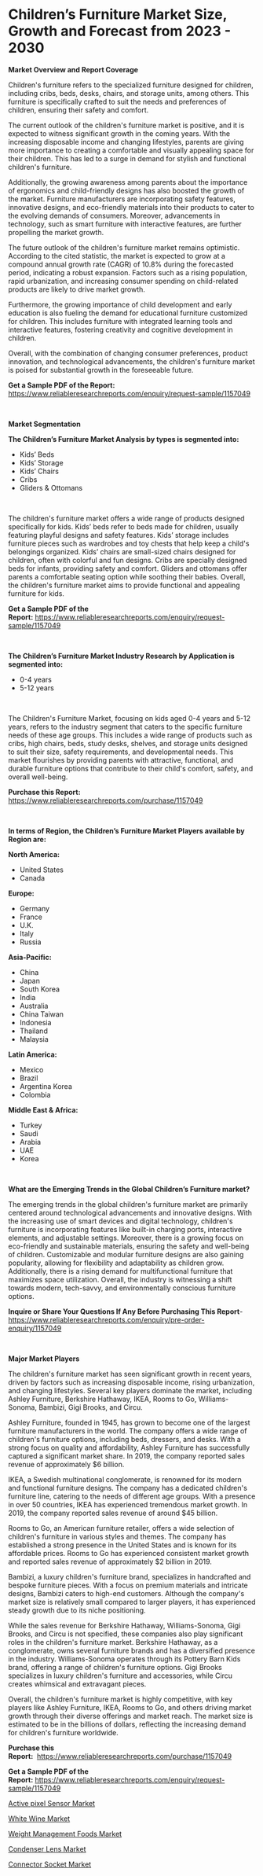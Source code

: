 <p><h1>Children’s Furniture Market Size, Growth and Forecast from 2023 - 2030</h1></p><p><strong>Market Overview and Report Coverage</strong></p>
<p><p>Children's furniture refers to the specialized furniture designed for children, including cribs, beds, desks, chairs, and storage units, among others. This furniture is specifically crafted to suit the needs and preferences of children, ensuring their safety and comfort.</p><p>The current outlook of the children's furniture market is positive, and it is expected to witness significant growth in the coming years. With the increasing disposable income and changing lifestyles, parents are giving more importance to creating a comfortable and visually appealing space for their children. This has led to a surge in demand for stylish and functional children's furniture.</p><p>Additionally, the growing awareness among parents about the importance of ergonomics and child-friendly designs has also boosted the growth of the market. Furniture manufacturers are incorporating safety features, innovative designs, and eco-friendly materials into their products to cater to the evolving demands of consumers. Moreover, advancements in technology, such as smart furniture with interactive features, are further propelling the market growth.</p><p>The future outlook of the children's furniture market remains optimistic. According to the cited statistic, the market is expected to grow at a compound annual growth rate (CAGR) of 10.8% during the forecasted period, indicating a robust expansion. Factors such as a rising population, rapid urbanization, and increasing consumer spending on child-related products are likely to drive market growth.</p><p>Furthermore, the growing importance of child development and early education is also fueling the demand for educational furniture customized for children. This includes furniture with integrated learning tools and interactive features, fostering creativity and cognitive development in children.</p><p>Overall, with the combination of changing consumer preferences, product innovation, and technological advancements, the children's furniture market is poised for substantial growth in the foreseeable future.</p></p>
<p><strong>Get a Sample PDF of the Report:</strong> <a href="https://www.reliableresearchreports.com/enquiry/request-sample/1157049">https://www.reliableresearchreports.com/enquiry/request-sample/1157049</a></p>
<p>&nbsp;</p>
<p><strong>Market Segmentation</strong></p>
<p><strong>The Children’s Furniture Market Analysis by types is segmented into:</strong></p>
<p><ul><li>Kids’ Beds</li><li>Kids’ Storage</li><li>Kids’ Chairs</li><li>Cribs</li><li>Gliders & Ottomans</li></ul></p>
<p>&nbsp;</p>
<p><p>The children's furniture market offers a wide range of products designed specifically for kids. Kids’ beds refer to beds made for children, usually featuring playful designs and safety features. Kids’ storage includes furniture pieces such as wardrobes and toy chests that help keep a child's belongings organized. Kids’ chairs are small-sized chairs designed for children, often with colorful and fun designs. Cribs are specially designed beds for infants, providing safety and comfort. Gliders and ottomans offer parents a comfortable seating option while soothing their babies. Overall, the children's furniture market aims to provide functional and appealing furniture for kids.</p></p>
<p><strong>Get a Sample PDF of the Report:</strong>&nbsp;<a href="https://www.reliableresearchreports.com/enquiry/request-sample/1157049">https://www.reliableresearchreports.com/enquiry/request-sample/1157049</a></p>
<p>&nbsp;</p>
<p><strong>The Children’s Furniture Market Industry Research by Application is segmented into:</strong></p>
<p><ul><li>0-4 years</li><li>5-12 years</li></ul></p>
<p>&nbsp;</p>
<p><p>The Children's Furniture Market, focusing on kids aged 0-4 years and 5-12 years, refers to the industry segment that caters to the specific furniture needs of these age groups. This includes a wide range of products such as cribs, high chairs, beds, study desks, shelves, and storage units designed to suit their size, safety requirements, and developmental needs. This market flourishes by providing parents with attractive, functional, and durable furniture options that contribute to their child's comfort, safety, and overall well-being.</p></p>
<p><strong>Purchase this Report:</strong>&nbsp; <a href="https://www.reliableresearchreports.com/purchase/1157049">https://www.reliableresearchreports.com/purchase/1157049</a></p>
<p>&nbsp;</p>
<p><strong>In terms of Region, the Children’s Furniture Market Players available by Region are:</strong></p>
<p>
    <p> <strong> North America: </strong>
        <ul>
            <li>United States</li>
            <li>Canada</li>
        </ul>
        </p> 
    <p> <strong> Europe: </strong>
        <ul>
            <li>Germany</li>
            <li>France</li>
            <li>U.K.</li>
            <li>Italy</li>
            <li>Russia</li>
        </ul>
        </p> 
    <p> <strong> Asia-Pacific: </strong>
        <ul>
            <li>China</li>
            <li>Japan</li>
            <li>South Korea</li>
            <li>India</li>
            <li>Australia</li>
            <li>China Taiwan</li>
            <li>Indonesia</li>
            <li>Thailand</li>
            <li>Malaysia</li>
        </ul>
        </p> 
    <p> <strong> Latin America: </strong>
        <ul>
            <li>Mexico</li>
            <li>Brazil</li>
            <li>Argentina Korea</li>
            <li>Colombia</li>
        </ul>
        </p> 
    <p> <strong> Middle East & Africa: </strong>
        <ul>
            <li>Turkey</li>
            <li>Saudi</li>
            <li>Arabia</li>
            <li>UAE</li>
            <li>Korea</li>
        </ul>
    </p>
    </p>
<p>&nbsp;</p>
<p><strong>What are the Emerging Trends in the Global Children’s Furniture market?</strong></p>
<p><p>The emerging trends in the global children's furniture market are primarily centered around technological advancements and innovative designs. With the increasing use of smart devices and digital technology, children's furniture is incorporating features like built-in charging ports, interactive elements, and adjustable settings. Moreover, there is a growing focus on eco-friendly and sustainable materials, ensuring the safety and well-being of children. Customizable and modular furniture designs are also gaining popularity, allowing for flexibility and adaptability as children grow. Additionally, there is a rising demand for multifunctional furniture that maximizes space utilization. Overall, the industry is witnessing a shift towards modern, tech-savvy, and environmentally conscious furniture options.</p></p>
<p><strong>Inquire or Share Your Questions If Any Before Purchasing This Report</strong>- <a href="https://www.reliableresearchreports.com/enquiry/pre-order-enquiry/1157049">https://www.reliableresearchreports.com/enquiry/pre-order-enquiry/1157049</a></p>
<p>&nbsp;</p>
<p><strong>Major Market Players</strong></p>
<p><p>The children's furniture market has seen significant growth in recent years, driven by factors such as increasing disposable income, rising urbanization, and changing lifestyles. Several key players dominate the market, including Ashley Furniture, Berkshire Hathaway, IKEA, Rooms to Go, Williams-Sonoma, Bambizi, Gigi Brooks, and Circu.</p><p>Ashley Furniture, founded in 1945, has grown to become one of the largest furniture manufacturers in the world. The company offers a wide range of children's furniture options, including beds, dressers, and desks. With a strong focus on quality and affordability, Ashley Furniture has successfully captured a significant market share. In 2019, the company reported sales revenue of approximately $6 billion.</p><p>IKEA, a Swedish multinational conglomerate, is renowned for its modern and functional furniture designs. The company has a dedicated children's furniture line, catering to the needs of different age groups. With a presence in over 50 countries, IKEA has experienced tremendous market growth. In 2019, the company reported sales revenue of around $45 billion.</p><p>Rooms to Go, an American furniture retailer, offers a wide selection of children's furniture in various styles and themes. The company has established a strong presence in the United States and is known for its affordable prices. Rooms to Go has experienced consistent market growth and reported sales revenue of approximately $2 billion in 2019.</p><p>Bambizi, a luxury children's furniture brand, specializes in handcrafted and bespoke furniture pieces. With a focus on premium materials and intricate designs, Bambizi caters to high-end customers. Although the company's market size is relatively small compared to larger players, it has experienced steady growth due to its niche positioning.</p><p>While the sales revenue for Berkshire Hathaway, Williams-Sonoma, Gigi Brooks, and Circu is not specified, these companies also play significant roles in the children's furniture market. Berkshire Hathaway, as a conglomerate, owns several furniture brands and has a diversified presence in the industry. Williams-Sonoma operates through its Pottery Barn Kids brand, offering a range of children's furniture options. Gigi Brooks specializes in luxury children's furniture and accessories, while Circu creates whimsical and extravagant pieces.</p><p>Overall, the children's furniture market is highly competitive, with key players like Ashley Furniture, IKEA, Rooms to Go, and others driving market growth through their diverse offerings and market reach. The market size is estimated to be in the billions of dollars, reflecting the increasing demand for children's furniture worldwide.</p></p>
<p><strong>Purchase this Report:</strong>&nbsp;&nbsp;<a href="https://www.reliableresearchreports.com/purchase/1157049">https://www.reliableresearchreports.com/purchase/1157049</a></p>
<p></p>
<p><strong>Get a Sample PDF of the Report:</strong>&nbsp;<a href="https://www.reliableresearchreports.com/enquiry/request-sample/1157049">https://www.reliableresearchreports.com/enquiry/request-sample/1157049</a></p>
<p><p><a href="https://www.linkedin.com/pulse/decoding-active-pixel-sensor-market-deep-dive-latest-trends-segmentation-wuwwe/">Active pixel Sensor Market</a></p><p><a href="https://medium.com/@shanieprice69879/white-wine-market-size-growth-forecast-2023-2030-59b405505e94">White Wine Market</a></p><p><a href="https://medium.com/@lottiejerde6456/weight-management-foods-market-size-growth-forecast-2023-2030-39f5da5dc188">Weight Management Foods Market</a></p><p><a href="https://www.linkedin.com/pulse/condenser-lens-market-share-amp-new-trends-analysis-report-wukbe/">Condenser Lens Market</a></p><p><a href="https://www.linkedin.com/pulse/connector-socket-market-challenges-opportunities-growth-83noe/">Connector Socket Market</a></p></p>